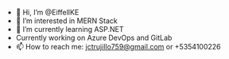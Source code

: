 - 👋 Hi, I’m @EiffelIKE
- 👀 I’m interested in MERN Stack
- 🌱 I’m currently learning ASP.NET
- Currently working on Azure DevOps and GitLab
- 📫 How to reach me: jctrujillo759@gmail.com or +5354100226

<!---
EiffelIKE/EiffelIKE is a ✨ special ✨ repository because its `README.md` (this file) appears on your GitHub profile.
You can click the Preview link to take a look at your changes.
--->

